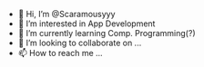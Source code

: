 - 👋 Hi, I’m @Scaramousyyy
- 👀 I’m interested in App Development
- 🌱 I’m currently learning Comp. Programming(?)
- 💞️ I’m looking to collaborate on ...
- 📫 How to reach me ...

<!---
Scaramousyyy/Scaramousyyy is a ✨ special ✨ repository because its `README.md` (this file) appears on your GitHub profile.
You can click the Preview link to take a look at your changes.
--->
